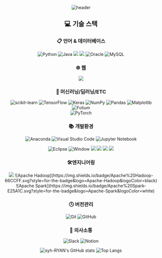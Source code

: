 <div align=center>
  
![header](https://capsule-render.vercel.app/api?type=waving&color=gradient&height=300&section=header&text=syh%20Github&fontSize=80&animation=fadeIn&fontAlignY=38&desc=&descAlignY=53&descAlign=70)

  
## 💻 기술 스택

### 📋 언어 & 데이터베이스
![Python](https://img.shields.io/badge/python-3670A0?style=for-the-badge&logo=python&logoColor=ffdd54)
![Java](https://img.shields.io/badge/java-%23ED8B00.svg?style=for-the-badge&logo=java&logoColor=white)
<img src="https://img.shields.io/badge/PostgreSQL-4169e1?style=for-the-badge&logo=PostgreSQL&logoColor=white">
<img src="https://img.shields.io/badge/MariaDB-003545?style=for-the-badge&logo=MariaDB&logoColor=white">
![Oracle](https://img.shields.io/badge/Oracle-F80000?style=for-the-badge&logo=oracle&logoColor=white)
![MySQL](https://img.shields.io/badge/mysql-%2300f.svg?style=for-the-badge&logo=mysql&logoColor=white)

### 🌐 웹
<img src="https://img.shields.io/badge/Django-092E20?style=for-the-badge&logo=Django&logoColor=white">

### 🤖 머신러닝/딥러닝/ETC
![scikit-learn](https://img.shields.io/badge/scikit--learn-%23F7931E.svg?style=for-the-badge&logo=scikit-learn&logoColor=white)
![TensorFlow](https://img.shields.io/badge/TensorFlow-%23FF6F00.svg?style=for-the-badge&logo=TensorFlow&logoColor=white)
![Keras](https://img.shields.io/badge/Keras-%23D00000.svg?style=for-the-badge&logo=Keras&logoColor=white)
![NumPy](https://img.shields.io/badge/numpy-%23013243.svg?style=for-the-badge&logo=numpy&logoColor=white)
![Pandas](https://img.shields.io/badge/pandas-%23150458.svg?style=for-the-badge&logo=pandas&logoColor=white)
![Matplotlib](https://img.shields.io/badge/Matplotlib-%23ffffff.svg?style=for-the-badge&logo=Matplotlib&logoColor=black)
![Folium](https://img.shields.io/badge/Folium-%23ffffff.svg?style=for-the-badge&logo=Folium&logoColor=black)   
 ![PyTorch](https://img.shields.io/badge/PyTorch-%23EE4C2C.svg?style=for-the-badge&logo=PyTorch&logoColor=white)  

### 📚 개발환경
![Anaconda](https://img.shields.io/badge/Anaconda-%2344A833.svg?style=for-the-badge&logo=anaconda&logoColor=white)
![Visual Studio Code](https://img.shields.io/badge/Visual%20Studio%20Code-0078d7.svg?style=for-the-badge&logo=visual-studio-code&logoColor=white)
![Jupyter Notebook](https://img.shields.io/badge/jupyter-%23FA0F00.svg?style=for-the-badge&logo=jupyter&logoColor=white)

![Eclipse](https://img.shields.io/badge/Eclipse-FE7A16.svg?style=for-the-badge&logo=Eclipse&logoColor=white)
![Window](https://img.shields.io/badge/Windows-0078D6.svg?style=for-the-badge&logo=Windows&logoColor=white)
<img src="https://img.shields.io/badge/Ubuntu-E95420?style=for-the-badge&logo=Ubuntu&logoColor=white">
<img src="https://img.shields.io/badge/Amazone EC2-FF9900?style=for-the-badge&logo=Amazone EC2&logoColor=white">
<img src="https://img.shields.io/badge/Amazone RDS-527FFF?style=for-the-badge&logo=Amazone RDS&logoColor=white">
<img src="https://img.shields.io/badge/Amazone S3-569A31?style=for-the-badge&logo=Amazone S3&logoColor=white">


### 🛠엔지니어링
<img src="https://img.shields.io/badge/Apache Airflow-017CEE?style=for-the-badge&logo=Apache Airflow&logoColor=white">
![Apache Hadoop](https://img.shields.io/badge/Apache%20Hadoop-66CCFF.svg?style=for-the-badge&logo=Apache-Hadoop&logoColor=black)
![Apache Spark](https://img.shields.io/badge/Apache%20Spark-E25A1C.svg?style=for-the-badge&logo=Apache-Spark&logoColor=white)

### 🕓 버전관리
![Git](https://img.shields.io/badge/git-%23F05033.svg?style=for-the-badge&logo=git&logoColor=white)
![GitHub](https://img.shields.io/badge/github-%23121011.svg?style=for-the-badge&logo=github&logoColor=white)   
### 💬 의사소통
![Slack](https://img.shields.io/badge/Slack-4A154B?style=for-the-badge&logo=slack&logoColor=white)
![Notion](https://img.shields.io/badge/Notion-%23000000.svg?style=for-the-badge&logo=notion&logoColor=white)

  ![syh-RYAN's GitHub stats](https://github-readme-stats.vercel.app/api?username=syh-RYAN&show_icons=true&theme=radical)  ![Top Langs](https://github-readme-stats.vercel.app/api/top-langs/?username=syh-RYAN&show_icons=true&theme=radical)
  

